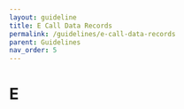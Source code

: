 ```yaml
---
layout: guideline
title: E Call Data Records
permalink: /guidelines/e-call-data-records
parent: Guidelines
nav_order: 5
---
```


# E
